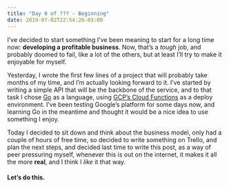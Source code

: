 ```yaml
---
title: "Day 0 of ??? - Beginning"
date: 2019-07-02T22:54:26-03:00
---
```


I’ve decided to start something I’ve been meaning to start for a long time now:
**developing a profitable business**. Now, that’s a _tough_ job, and probably
doomed to fail, like a lot of the others, but at least I’ll try to make it
enjoyable for myself.

Yesterday, I wrote the first few lines of a project that will probably take
months of my time, and I’m actually looking forward to it. I’ve started by
writing a simple API that will be the backbone of the service, and to that task
I chose [Go](https://golang.org/) as a language, using [GCP’s Cloud Functions](https://cloud.google.com/functions/)
as a deploy environment. I’ve been testing Google’s platform for some days now,
and learning Go in the meantime and thought it would be a nice idea to use
something I enjoy.

Today I decided to sit down and think about the business model, only had a
couple of hours of free time, so decided to write something on Trello, and plan
the next steps, and decided last time to write this post, as a way of peer
pressuring myself, whenever this is out on the internet, it makes it all the
more **real**, and I think I _like_ it that way.

#### Let’s do this.
